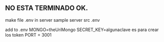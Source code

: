 ## NO ESTA TERMINADO OK. 
  make file .env in server 
  sample
  server
    src
    .env 

add to .env
MONGO=theUriMongo
SECRET_KEY=algunaclave es para crear los token
PORT = 3001
